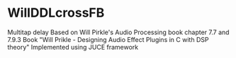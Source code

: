 # WillDDLcrossFB
 Multitap delay 
 Based on  Will Pirkle's Audio Processing book chapter 7.7 and 7.9.3
 Book "Will Prikle - Designing Audio Effect Plugins in C with DSP theory"
 Implemented using JUCE framework
 




